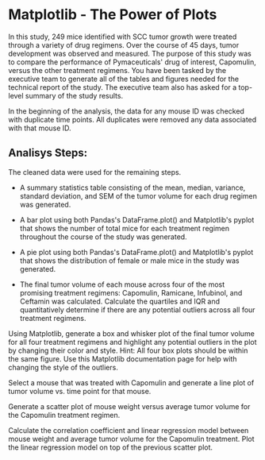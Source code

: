 # **Matplotlib - The Power of Plots**

In this study, 249 mice identified with SCC tumor growth were treated through a variety of drug regimens. 
Over the course of 45 days, tumor development was observed and measured. 
The purpose of this study was to compare the performance of Pymaceuticals' drug of interest, Capomulin, versus the other treatment regimens. 
You have been tasked by the executive team to generate all of the tables and figures needed for the technical report of the study. 
The executive team also has asked for a top-level summary of the study results.

In the beginning of the analysis, the data for any mouse ID was checked with duplicate time points. All duplicates were removed any data associated with that mouse ID.


## **Analisys Steps:**

The cleaned data were used for the remaining steps.

* A summary statistics table consisting of the mean, median, variance, standard deviation, and SEM of the tumor volume for each drug regimen was generated.


* A bar plot using both Pandas's DataFrame.plot() and Matplotlib's pyplot that shows  the number of total mice for each treatment regimen throughout the course of the study was generated.


* A pie plot using both Pandas's DataFrame.plot() and Matplotlib's pyplot that shows the distribution of female or male mice in the study was generated.

* The final tumor volume of each mouse across four of the most promising treatment regimens: Capomulin, Ramicane, Infubinol, and Ceftamin was calculated. 
  Calculate the quartiles and IQR and quantitatively determine if there are any potential outliers across all four treatment regimens.


Using Matplotlib, generate a box and whisker plot of the final tumor volume for all four treatment regimens and highlight any potential outliers in the plot by changing their color and style.
Hint: All four box plots should be within the same figure. Use this Matplotlib documentation page for help with changing the style of the outliers.


Select a mouse that was treated with Capomulin and generate a line plot of tumor volume vs. time point for that mouse.


Generate a scatter plot of mouse weight versus average tumor volume for the Capomulin treatment regimen.


Calculate the correlation coefficient and linear regression model between mouse weight and average tumor volume for the Capomulin treatment. Plot the linear regression model on top of the previous scatter plot.
